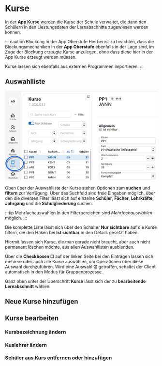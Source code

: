 # Kurse

In der **App Kurse** werden die Kurse der Schule verwaltet, die dann den Schülern in den Liestungsdaten der Lernabschnitte zugewiesen werden können.

::: caution Blockung in der App Oberstufe
Hierbei ist zu beachten, dass die Blockungsmechaniken in der **App Oberstufe** ebenfalls in der Lage sind, im Zuge der Blockung erzeugte Kurse anzulegen, ohne dass diese hier in der App Kurse erzeugt werden müssen.

Kurse lassen sich ebenfalls aus externen Programmen importieren.
:::

## Auswahlliste

![App Kurse mit der Auswahlliste und den Details](./graphics/svws_kurse_uebersicht.png "Wählen und konfigurieren Sie Kurse über die zugehörige App.")

Oben über der Auswahlliste der Kurse stehen Optionen zum **suchen** und **filtern** zur Verfügung. Über das Suchfeld sind freie Eingaben möglich, über den die diversen Filter lässt sich auf einzelne **Schüler**, **Fächer**, **Lehrkräfte**, **Jahrgang** und die **Schulgliederung** suchen.

:::tip Mehrfachauswahlen
In den Filterbereichen sind *Mehrfachauswahlen* möglich.
:::

Die komplette Liste lässt sich über den Schalter **Nur sichtbare** auf die Kurse filtern, die den Haken bei **Ist sichtbar** in den Details gesetzt haben.

Hiermit lassen sich Kurse, die man gerade nicht braucht, aber auch nicht permanent löschen möchte, aus allen Auswahllisten ausblenden.

Über die **Checkboxen ☐** auf der linken Seite bei den Einträgen lassen sich mehrere oder auch alle Kurse auswählen, um Operationen über diese Auswahl durchzuführen. Wird eine Auswahl **☑** getroffen, schaltet der Client automatisch in den Modus für Gruppenprozesse.

Ganz oben unter der Überschrift **Kurse** lässt sich der zu **bearbeitende Lernabschnitt** wählen.

## Neue Kurse hinzufügen



## Kurse bearbeiten

### Kursbezeichnung ändern 

### Kuslehrer ändern

### Schüler aus Kurs entfernen oder hinzufügen




